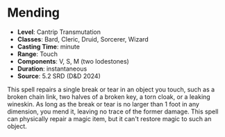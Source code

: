 # Mending

- **Level**: Cantrip Transmutation
- **Classes**: Bard, Cleric, Druid, Sorcerer, Wizard
- **Casting Time**: minute
- **Range**: Touch
- **Components**: V, S, M (two lodestones)
- **Duration**: instantaneous
- **Source**: 5.2 SRD (D&D 2024)

This spell repairs a single break or tear in an object you touch, such as a broken chain link, two halves of a broken key, a torn cloak, or a leaking wineskin. As long as the break or tear is no larger than 1 foot in any dimension, you mend it, leaving no trace of the former damage. This spell can physically repair a magic item, but it can't restore magic to such an object.

